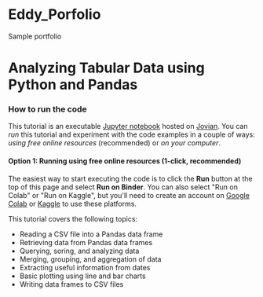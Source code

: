 # Eddy_Porfolio
Sample portfolio

# Analyzing Tabular Data using Python and Pandas

### How to run the code

This tutorial is an executable [Jupyter notebook](https://jupyter.org) hosted on [Jovian](https://www.jovian.ai). You can _run_ this tutorial and experiment with the code examples in a couple of ways: *using free online resources* (recommended) or *on your computer*.

#### Option 1: Running using free online resources (1-click, recommended)

The easiest way to start executing the code is to click the **Run** button at the top of this page and select **Run on Binder**. You can also select "Run on Colab" or "Run on Kaggle", but you'll need to create an account on [Google Colab](https://colab.research.google.com) or [Kaggle](https://kaggle.com) to use these platforms.

This tutorial covers the following topics:

- Reading a CSV file into a Pandas data frame
- Retrieving data from Pandas data frames
- Querying, soring, and analyzing data
- Merging, grouping, and aggregation of data
- Extracting useful information from dates
- Basic plotting using line and bar charts
- Writing data frames to CSV files
